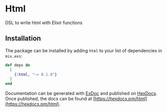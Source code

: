 # Html

DSL to write html with Elixir functions

## Installation

The package can be installed by adding `html` to your list of dependencies in
`mix.exs`:

```elixir
def deps do
  [
    {:html, "~> 0.1.0"}
  ]
end
```

Documentation can be generated with [ExDoc](https://github.com/elixir-lang/ex_doc)
and published on [HexDocs](https://hexdocs.pm). Once published, the docs can
be found at [https://hexdocs.pm/html](https://hexdocs.pm/html).
